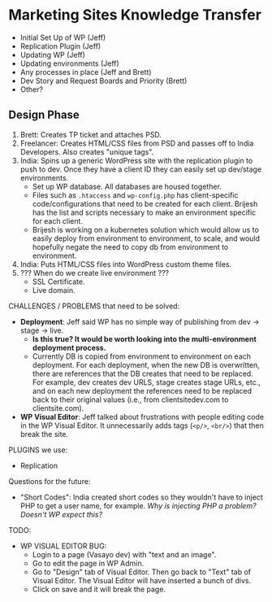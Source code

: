 # Marketing Sites Knowledge Transfer

-   Initial Set Up of WP (Jeff)
-   Replication Plugin (Jeff)
-   Updating WP (Jeff)
-   Updating environments (Jeff)
-   Any processes in place (Jeff and Brett)
-   Dev Story and Request Boards and Priority (Brett)
-   Other?

## Design Phase

1.  Brett: Creates TP ticket and attaches PSD.
2.  Freelancer: Creates HTML/CSS files from PSD and passes off to India Developers. Also creates "unique tags".
3.  India: Spins up a generic WordPress site with the replication plugin to push to dev. Once they have a client ID they can easily set up dev/stage environments.
    -   Set up WP database. All databases are housed together.
    -   Files such as `.htaccess` and `wp-config.php` has client-specific code/configurations that need to be created for each client. Brijesh has the list and scripts necessary to make an environment specific for each client.
    -   Brijesh is working on a kubernetes solution which would allow us to easily deploy from environment to environment, to scale, and would hopefully negate the need to copy db from environment to environment.
4.  India: Puts HTML/CSS files into WordPress custom theme files.
5.  ??? When do we create live environment ???
    -   SSL Certificate.
    -   Live domain.

CHALLENGES / PROBLEMS that need to be solved:

-   **Deployment**: Jeff said WP has no simple way of publishing from dev -> stage -> live.
    -   **Is this true? It would be worth looking into the multi-environment deployment process.**
    -   Currently DB is copied from environment to environment on each deployment. For each deployment, when the new DB is overwritten, there are references that the DB creates that need to be replaced. For example, dev creates dev URLS, stage creates stage URLs, etc., and on each new deployment the references need to be replaced back to their original values (i.e., from clientsitedev.com to clientsite.com).
-   **WP Visual Editor**: Jeff talked about frustrations with people editing code in the WP Visual Editor. It unnecessarily adds tags (`<p/>`, `<br/>`) that then break the site.

PLUGINS we use:

-   Replication

Questions for the future:

-   "Short Codes": India created short codes so they wouldn't have to inject PHP to get a user name, for example. _Why is injecting PHP a problem? Doesn't WP expect this?_

TODO:

-   WP VISUAL EDITOR BUG:
    -   Login to a page (Vasayo dev) with "text and an image".
    -   Go to edit the page in WP Admin.
    -   Go to "Design" tab of Visual Editor. Then go back to "Text" tab of Visual Editor. The Visual Editor will have inserted a bunch of divs.
    -   Click on save and it will break the page.
